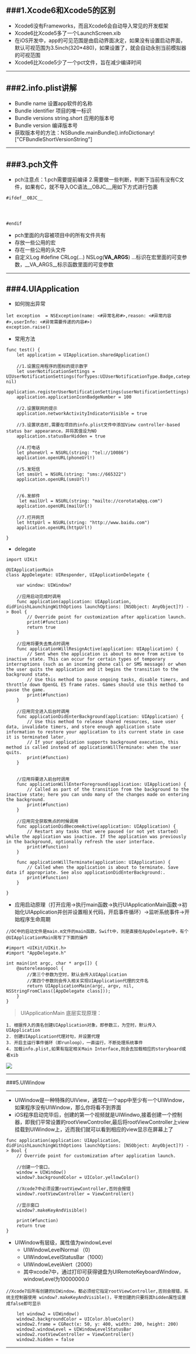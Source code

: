 ###1.Xcode6和Xcode5的区别
---
- Xcode6没有Frameworks，而且Xcode6会自动导入常见的开发框架
- Xcode6比Xcode5多了一个LaunchScreen.xib
- 在iOS开发中，app的可见范围是由启动界面决定，如果没有设置启动界面，默认可视范围为3.5inch(320*480)，如果设置了，就会自动永别当前模拟器的可视范围
- Xcode6比Xcode5少了一个pct文件，旨在减少编译时间

---
###2.info.plist讲解
---

- Bundle name 设置app软件的名称
- Bundle identifier 项目的唯一标识
- Bundle versions string.short 应用的版本号
- Bundle version 编译版本号
- 获取版本号的方法：NSBundle.mainBundle().infoDictionary!["CFBundleShortVersionString"]

---

###3.pch文件
---

- pch注意点：1.pch需要提前编译 2.需要做一些判断，判断下当前有没有C文件，如果有C，就不导入OC语法__OBJC__,用如下方式进行包裹

 ~~~
 #ifdef__OBJC__    




 #endif
  ~~~
- pch里面的内容被项目中的所有文件共有
- 存放一些公用的宏
- 存在一些公用的头文件
- 自定义Log #define CRLog(…) NSLog(__VA_ARGS__)    …标识在宏里面的可变参数，__VA_ARGS__标示函数里面的可变参数

---

###4.UIApplication
---

- 如何抛出异常

~~~
let exception  = NSException(name: <#异常名称#>,reason: <#异常内容#>,userInfo: <#异常需要传递的内容#>)
exception.raise()
~~~

- 常用方法

~~~
func test() {
    let application = UIApplication.sharedApplication()
    
    //1.设置应用程序的图标的提示数字 
    let userNotificationSettings = UIUserNotificationSettings(forTypes:UIUserNotificationType.Badge,categories: nil)
    application.registerUserNotificationSettings(userNotificationSettings)
    application.applicationIconBadgeNumber = 100
    
    //2.设置联网的提示
    application.networkActivityIndicatorVisible = true
    
    //3.设置状态栏,需要在项目的info.plist文件中添加View controller-based status bar appearance，并将其值设为NO
    application.statusBarHidden = true
    
    //4.打电话
    let phoneUrl = NSURL(string: "tel://10086")
    application.openURL(phoneUrl!)
    
    //5.发短信
    let smsUrl = NSURL(string: "sms://665322")
    application.openURL(smsUrl!)

    
    //6.发邮件
     let mailUrl = NSURL(string: "mailto://corotata@qq.com")
    application.openURL(mailUrl!)
    
    //7.打开网页
    let httpUrl = NSURL(string: "http://www.baidu.com")
    application.openURL(httpUrl!)

}

~~~

- delegate 

~~~
import UIKit

@UIApplicationMain
class AppDelegate: UIResponder, UIApplicationDelegate {

    var window: UIWindow?

    //应用启动完成时调用
    func application(application: UIApplication, didFinishLaunchingWithOptions launchOptions: [NSObject: AnyObject]?) -> Bool {
        // Override point for customization after application launch.
        print(#function)
        return true
    }

    //应用将要失去焦点时调用
    func applicationWillResignActive(application: UIApplication) {
        // Sent when the application is about to move from active to inactive state. This can occur for certain types of temporary interruptions (such as an incoming phone call or SMS message) or when the user quits the application and it begins the transition to the background state.
        // Use this method to pause ongoing tasks, disable timers, and throttle down OpenGL ES frame rates. Games should use this method to pause the game.
        print(#function)
    }

    //应用完全进入后台时调用
    func applicationDidEnterBackground(application: UIApplication) {
        // Use this method to release shared resources, save user data, invalidate timers, and store enough application state information to restore your application to its current state in case it is terminated later.
        // If your application supports background execution, this method is called instead of applicationWillTerminate: when the user quits.
        print(#function)
    }

    
    //应用将要进入前台时调用
    func applicationWillEnterForeground(application: UIApplication) {
        // Called as part of the transition from the background to the inactive state; here you can undo many of the changes made on entering the background.
        print(#function)
    }

    //应用完全获取焦点的时候调用
    func applicationDidBecomeActive(application: UIApplication) {
        // Restart any tasks that were paused (or not yet started) while the application was inactive. If the application was previously in the background, optionally refresh the user interface.
        print(#function)
    }

    func applicationWillTerminate(application: UIApplication) {
        // Called when the application is about to terminate. Save data if appropriate. See also applicationDidEnterBackground:.
        print(#function)
    }

}
~~~

- 应用启动原理（打开应用->执行main函数->执行UIApplicationMain函数->初始化UIApplication并创并设置相关代码，开启事件循环）->监听系统事件->开始程序生命周期

~~~
//OC中的启动文件是main.m文件的main函数，Swift中，则是直接在AppDelegate中，有个@UIApplicationMain简写了下面的操作

#import <UIKit/UIKit.h>
#import "AppDelegate.h"

int main(int argc, char * argv[]) {
    @autoreleasepool {
        //第三个参数为空时，默认会传入UIApplication
        //第四个参数则会传入相关实现UIApplication代理的文件名
        return UIApplicationMain(argc, argv, nil, NSStringFromClass([AppDelegate class]));
    }
}

~~~

> UIApplicationMain 底层实现原理：
> 
	1. 根据传入的类名创建UIApplication对象，即参数三，为空时，默认传入UIApplication
	2. 创建UIApplication代理对句，并设置代理
	3. 开启主运行事件循环（即runloop），一直运行，不断处理系统事件
	4. 加载info.plist,如果有指定相关Main Interface,则会去加载相应的storyboard或者xib
![](https://raw.githubusercontent.com/Corotata/iOS-Learn-Note/master/Images/UIApplicationMain.png)

---

###5.UIWindow
____

- UIWindow是一种特殊的UIView，通常在一个app中至少有一个UIWindow，如果程序没有UIWindow，那么你将看不到界面
- iOS程序启动完毕后，创建的第一个视频就是UIWindwo,接着创建一个控制器，即我们平常设置的rootViewController,最后将rootViewController上view挂载到UIWindow上，近而我们就可以看到相应的view显示在屏幕上了

~~~
func application(application: UIApplication, didFinishLaunchingWithOptions launchOptions: [NSObject: AnyObject]?) -> Bool {
    // Override point for customization after application launch.
    
    //创建一个窗口，
    window = UIWindow()
    window?.backgroundColor = UIColor.yellowColor()
    
    //Xcode7中必须设置rootViewController,否则会报错
    window?.rootViewController = ViewController()
    
    //显示窗口
    window?.makeKeyAndVisible()

    print(#function)
    return true
}
~~~

- UIWindow有层级，属性值为windowLevel
	* UIWindowLevelNormal （0）
	* UIWindowLevelStatusBar（1000）
	* UIWindowLevelAlert（2000）
	* 其中xcode7中，通过打印可获得键盘为UIRemoteKeyboardWindow，windowLevel为10000000.0

~~~
//Xcode7后所有创建的UIWindow，都必须给它指定rootViewController,否则会报错，系统主控制器使用 window?.makeKeyAndVisible()，平常创建的只要将其hidden属性设置成false即可显示
	
	let window2 = UIWindow()
	window2.backgroundColor = UIColor.blueColor()
	window2.frame = CGRect(x: 50, y: 400, width: 200, height: 200)
	window2.windowLevel = UIWindowLevelStatusBar
	window2.rootViewController = ViewController()
	window2.hidden = false
~~~	

	
	
____


